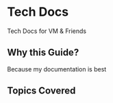 # Tech Docs

Tech Docs for VM & Friends

## Why this Guide?

Because my documentation is best

## Topics Covered
